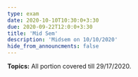 ```yaml
---
type: exam
date: 2020-10-10T10:30:0+3:30
due: 2020-09-22T12:0:0+3:30
title: 'Mid Sem'
description: 'Midsem on 10/10/2020'
hide_from_announcments: false
---
```

**Topics:**
All portion covered till 29/17/2020.
